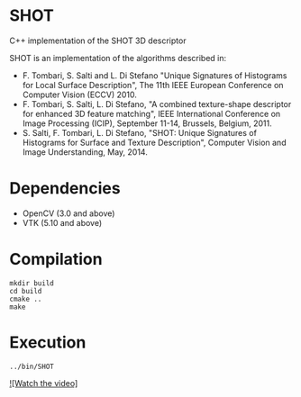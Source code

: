 # SHOT
C++ implementation of the SHOT 3D descriptor
	
SHOT is an implementation of the algorithms described in: 
* F. Tombari, S. Salti and L. Di Stefano "Unique Signatures of Histograms for Local Surface Description", The 11th IEEE European Conference on Computer Vision (ECCV) 2010.
* F. Tombari, S. Salti, L. Di Stefano, "A combined texture-shape descriptor for enhanced 3D feature matching", IEEE International Conference on Image Processing (ICIP), September 11-14, Brussels, Belgium, 2011.
* S. Salti, F. Tombari, L. Di Stefano, "SHOT: Unique Signatures of Histograms for Surface and Texture Description", Computer Vision and Image Understanding, May, 2014.


# Dependencies
* OpenCV (3.0 and above)
* VTK (5.10 and above)

# Compilation
```console
mkdir build
cd build
cmake ..
make
```
# Execution
```console
../bin/SHOT
```
[![Watch the video]](https://youtu.be/uKc07AzNMa0)